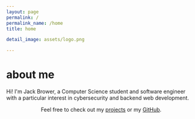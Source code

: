 ```yaml
---
layout: page
permalink: /
permalink_name: /home
title: home

detail_image: assets/logo.png

---
```


# about me

Hi! I'm Jack Brower, a Computer Science student and software engineer with a particular interest in cybersecurity and backend web development.
<center>Feel free to check out my <a href="/projects">projects</a> or my <a href="https://github.com/jackbrower" target="_blank">GitHub</a>.</center>

